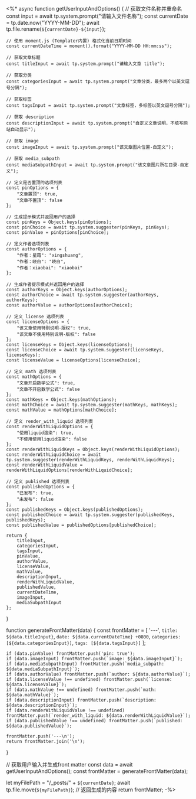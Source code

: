 <%*
async function getUserInputAndOptions() {
    // 获取文件名称并重命名
    const input = await tp.system.prompt("请输入文件名称");
    const currentDate = tp.date.now("YYYY-MM-DD");
    await tp.file.rename(`${currentDate}-${input}`);
    
    // 使用 moment.js (Templater内置) 格式化当前日期时间
    const currentDateTime = moment().format("YYYY-MM-DD HH:mm:ss");

    // 获取文章标题
    const titleInput = await tp.system.prompt("请输入文章 title");

    // 获取分类
    const categoriesInput = await tp.system.prompt("文章分类，最多两个以英文逗号分隔");

    // 获取标签
    const tagsInput = await tp.system.prompt("文章标签，多标签以英文逗号分隔");

    // 获取 description
    const descriptionInput = await tp.system.prompt("自定义文章说明，不填写网站自动显示");

    // 获取 image
    const imageInput = await tp.system.prompt("该文章图片位置-自定义");

    // 获取 media_subpath
    const mediaSubpathInput = await tp.system.prompt("该文章图片所在目录-自定义");

    // 定义是否置顶的选项列表
    const pinOptions = {
        "文章置顶": true,
        "文章不置顶": false
    };

    // 生成提示模式并返回用户的选择
    const pinKeys = Object.keys(pinOptions);
    const pinChoice = await tp.system.suggester(pinKeys, pinKeys);
    const pinValue = pinOptions[pinChoice];

    // 定义作者选项列表
    const authorOptions = {
        "作者：星霜": "xingshuang",
        "作者：晓白": "晓白",
        "作者：xiaobai": "xiaobai"
    };

    // 生成作者提示模式并返回用户的选择
    const authorKeys = Object.keys(authorOptions);
    const authorChoice = await tp.system.suggester(authorKeys, authorKeys);
    const authorValue = authorOptions[authorChoice];

    // 定义 license 选项列表
    const licenseOptions = {
        "该文章使用特别说明-版权": true,
        "该文章不使用特别说明-版权": false
    };
    const licenseKeys = Object.keys(licenseOptions);
    const licenseChoice = await tp.system.suggester(licenseKeys, licenseKeys);
    const licenseValue = licenseOptions[licenseChoice];

    // 定义 math 选项列表
    const mathOptions = {
        "文章开启数学公式": true,
        "文章不开启数学公式": false
    };
    const mathKeys = Object.keys(mathOptions);
    const mathChoice = await tp.system.suggester(mathKeys, mathKeys);
    const mathValue = mathOptions[mathChoice];

    // 定义 render_with_liquid 选项列表
    const renderWithLiquidOptions = {
        "使用liquid渲染": true,
        "不使用使用liquid渲染": false
    };
    const renderWithLiquidKeys = Object.keys(renderWithLiquidOptions);
    const renderWithLiquidChoice = await tp.system.suggester(renderWithLiquidKeys, renderWithLiquidKeys);
    const renderWithLiquidValue = renderWithLiquidOptions[renderWithLiquidChoice];

    // 定义 published 选项列表
    const publishedOptions = {
        "已发布": true,
        "未发布": false
    };
    const publishedKeys = Object.keys(publishedOptions);
    const publishedChoice = await tp.system.suggester(publishedKeys, publishedKeys);
    const publishedValue = publishedOptions[publishedChoice];

    return { 
        titleInput, 
        categoriesInput, 
        tagsInput, 
        pinValue, 
        authorValue, 
        licenseValue, 
        mathValue, 
        descriptionInput, 
        renderWithLiquidValue, 
        publishedValue,
        currentDateTime,
        imageInput,
        mediaSubpathInput
    };
}

function generateFrontMatter(data) {
    const frontMatter = [
        '---',
        `title: ${data.titleInput}`,
        `date: ${data.currentDateTime} +0800`,
        `categories: [${data.categoriesInput}]`,
        `tags: [${data.tagsInput}]`
    ];

    if (data.pinValue) frontMatter.push('pin: true');
    if (data.imageInput) frontMatter.push(`image: ${data.imageInput}`);
    if (data.mediaSubpathInput) frontMatter.push(`media_subpath: ${data.mediaSubpathInput}`);
    if (data.authorValue) frontMatter.push(`author: ${data.authorValue}`);
    if (data.licenseValue !== undefined) frontMatter.push(`license: ${data.licenseValue}`);
    if (data.mathValue !== undefined) frontMatter.push(`math: ${data.mathValue}`);
    if (data.descriptionInput) frontMatter.push(`description: ${data.descriptionInput}`);
    if (data.renderWithLiquidValue !== undefined) frontMatter.push(`render_with_liquid: ${data.renderWithLiquidValue}`);
    if (data.publishedValue !== undefined) frontMatter.push(`published: ${data.publishedValue}`);

    frontMatter.push('---\n');
    return frontMatter.join('\n');
}

// 获取用户输入并生成front matter
const data = await getUserInputAndOptions();
const frontMatter = generateFrontMatter(data);

let myFilePath = "/_posts/" + `${currentDate}`;
await tp.file.move(`${myFilePath}`);
// 返回生成的内容
return frontMatter;
-%>